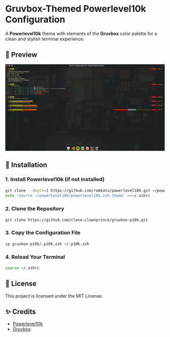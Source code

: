 # Gruvbox-Themed Powerlevel10k Configuration

A **Powerlevel10k** theme with elements of the **Gruvbox** color palette for a clean and stylish terminal experience.

## 🎨 Preview
![Screenshot](preview.png)

## 🚀 Installation

### 1. Install Powerlevel10k (if not installed)
```sh
git clone --depth=1 https://github.com/romkatv/powerlevel10k.git ~/powerlevel10k
echo 'source ~/powerlevel10k/powerlevel10k.zsh-theme' >>~/.zshrc
```
### 2. Clone the Repository
```sh
git clone https://github.com/clone-clownprince/gruvbox-p10k.git
```

### 3. Copy the Configuration File
```sh
cp gruvbox-p10k/.p10k.zsh ~/.p10k.zsh
```

### 4. Reload Your Terminal
```sh
source ~/.zshrc
```

## 📜 License
This project is licensed under the MIT License.

## ✨ Credits
- [Powerlevel10k](https://github.com/romkatv/powerlevel10k)
- [Gruvbox](https://github.com/morhetz/gruvbox)

